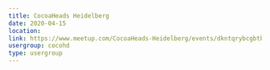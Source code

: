```yaml
---
title: CocoaHeads Heidelberg
date: 2020-04-15
location: 
link: https://www.meetup.com/CocoaHeads-Heidelberg/events/dkntqrybcgbtb/
usergroup: cocohd
type: usergroup
---
```

